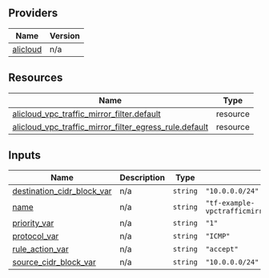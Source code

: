 <!-- BEGIN_TF_DOCS -->
## Providers

| Name | Version |
|------|---------|
| <a name="provider_alicloud"></a> [alicloud](#provider\_alicloud) | n/a |

## Resources

| Name | Type |
|------|------|
| [alicloud_vpc_traffic_mirror_filter.default](https://registry.terraform.io/providers/hashicorp/alicloud/latest/docs/resources/vpc_traffic_mirror_filter) | resource |
| [alicloud_vpc_traffic_mirror_filter_egress_rule.default](https://registry.terraform.io/providers/hashicorp/alicloud/latest/docs/resources/vpc_traffic_mirror_filter_egress_rule) | resource |

## Inputs

| Name | Description | Type | Default | Required |
|------|-------------|------|---------|:--------:|
| <a name="input_destination_cidr_block_var"></a> [destination\_cidr\_block\_var](#input\_destination\_cidr\_block\_var) | n/a | `string` | `"10.0.0.0/24"` | no |
| <a name="input_name"></a> [name](#input\_name) | n/a | `string` | `"tf-example-vpctrafficmirrorfilteregressrule31941"` | no |
| <a name="input_priority_var"></a> [priority\_var](#input\_priority\_var) | n/a | `string` | `"1"` | no |
| <a name="input_protocol_var"></a> [protocol\_var](#input\_protocol\_var) | n/a | `string` | `"ICMP"` | no |
| <a name="input_rule_action_var"></a> [rule\_action\_var](#input\_rule\_action\_var) | n/a | `string` | `"accept"` | no |
| <a name="input_source_cidr_block_var"></a> [source\_cidr\_block\_var](#input\_source\_cidr\_block\_var) | n/a | `string` | `"10.0.0.0/24"` | no |
<!-- END_TF_DOCS -->    